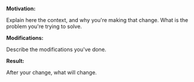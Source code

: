 **Motivation:**

Explain here the context, and why you're making that change. What is the problem you're trying to solve.

**Modifications:**

Describe the modifications you've done.

**Result:**

After your change, what will change.
